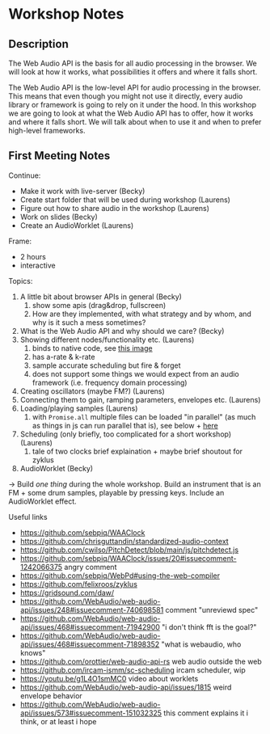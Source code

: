# Workshop Notes

## Description

The Web Audio API is the basis for all audio processing in the browser. We will look at how it works, what possibilities it offers and where it falls short.

The Web Audio API is the low-level API for audio processing in the browser. This means that even though you might not use it directly, every audio library or framework is going to rely on it under the hood. In this workshop we are going to look at what the Web Audio API has to offer, how it works and where it falls short. We will talk about when to use it and when to prefer high-level frameworks.

## First Meeting Notes

Continue:

- Make it work with live-server (Becky)
- Create start folder that will be used during workshop (Laurens)
- Figure out how to share audio in the workshop (Laurens)
- Work on slides (Becky)
- Create an AudioWorklet (Laurens)

Frame:

- 2 hours
- interactive

Topics:

1. A little bit about browser APIs in general (Becky)
   1. show some apis (drag&drop, fullscreen)
   2. How are they implemented, with what strategy and by whom, and why is it such a mess sometimes?
2. What is the Web Audio API and why should we care? (Becky)
3. Showing different nodes/functionality etc. (Laurens)
   1. binds to native code, see [this image](./assets/threads.png)
   2. has a-rate & k-rate
   3. sample accurate scheduling but fire & forget
   4. does not support some things we would expect from an audio framework (i.e. frequency domain processing)
4. Creating oscillators (maybe FM?) (Laurens)
5. Connecting them to gain, ramping parameters, envelopes etc. (Laurens)
6. Loading/playing samples (Laurens)
   1. with `Promise.all` multiple files can be loaded "in parallel" (as much as things in js can run parallel that is), see below + [here](https://anotherdev.xyz/promise-all-runs-in-parallel/)
7. Scheduling (only briefly, too complicated for a short workshop) (Laurens)
   1. tale of two clocks brief explaination + maybe brief shoutout for zyklus
8. AudioWorklet (Becky)

-> Build _one thing_ during the whole workshop. Build an instrument that is an FM + some drum samples, playable by pressing keys. Include an AudioWorklet effect.

Useful links

- https://github.com/sebpiq/WAAClock
- https://github.com/chrisguttandin/standardized-audio-context
- https://github.com/cwilso/PitchDetect/blob/main/js/pitchdetect.js
- https://github.com/sebpiq/WAAClock/issues/20#issuecomment-1242066375 angry comment
- https://github.com/sebpiq/WebPd#using-the-web-compiler
- https://github.com/felixroos/zyklus
- https://gridsound.com/daw/
- https://github.com/WebAudio/web-audio-api/issues/248#issuecomment-740698581 comment "unreviewd spec"
- https://github.com/WebAudio/web-audio-api/issues/468#issuecomment-71942900 "i don't think fft is the goal?"
- https://github.com/WebAudio/web-audio-api/issues/468#issuecomment-71898352 "what is webaudio, who knows"
- https://github.com/orottier/web-audio-api-rs web audio outside the web
- https://github.com/ircam-ismm/sc-scheduling ircam scheduler, wip
- https://youtu.be/g1L4O1smMC0 video about worklets
- https://github.com/WebAudio/web-audio-api/issues/1815 weird envelope behavior
- https://github.com/WebAudio/web-audio-api/issues/573#issuecomment-151032325 this comment explains it i think, or at least i hope
